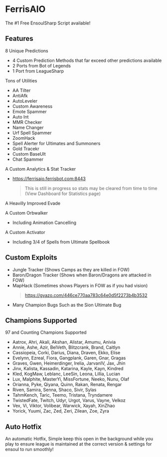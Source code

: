 
# FerrisAIO

The #1 Free EnsoulSharp Script available!


## Features

8 Unique Predictions
- 4 Custom Prediction Methods that far exceed other predictions available
- 2 Ports from Bot of Legends
- 1 Port from LeagueSharp

Tons of Utilities
- AA Tilter
- AntiAfk
- AutoLeveler
- Custom Awareness
- Emote Spammer
- Auto Int
- MMR Checker
- Name Changer
- Urf Spell Spammer
- ZoomHack
- Spell Alerter for Ultimates and Summoners
- Gold Tracekr
- Custom BaseUlt
- Chat Spammer

A Custom Analytics & Stat Tracker
- https://ferrisaio.ferrisbot.com:8443
    > This is still in progress so stats may be cleared from time to time
    > (View Dashboard for Statistics page)

A Heavilly Improved Evade

A Custom Orbwalker
- Including Animation Cancelling

A Custom Activator
- Including 3/4 of Spells from Ultimate Spellbook

## Custom Exploits
- Jungle Tracker (Shows Camps as they are killed in FOW)
- Baron/Dragon Tracker (Shows when Baron/Dragons are attacked in FOW)
- MapHack (Sometimes shows Players in FOW as if you had vision)
    > https://gyazo.com/446ce770aa783c64e0d5f2273b4b3532
- Many Champion Bugs Such as the Sion Ultimate Bug






## Champions Supported

97 and Counting Champions Supported
* Aatrox, Ahri, Akali, Akshan, Alistar, Amumu, Anivia
* Annie, Ashe, Azir, BelVeth, Blitzcrank, Brand, Caitlyn
* Cassiopeia, Corki, Darius, Diana, Draven, Ekko, Elise
* Evelynn, Ezreal, Fiora, Gangplank, Garen, Gnar, Gragas
* Graves, Gwen, Heimerdinger, Irelia, JarvanIV, Jax, Jhin
* Jinx, Kalista, Kassadin, Katarina, Kayle, Kayn, Kindred
* Kled, KogMaw, Leblanc, LeeSin, Leona, Lillia, Lucian
* Lux, Malphite, MasterYi, MissFortune, Neeko, Nunu, Olaf
* Orianna, Pyke, Qiyana, Quinn, Rakan, Renata, Rengar
* Riven, Samira, Senna, Shaco, Sivir, Sylas
* TahmKench, Taric, Teemo, Tristana, Tryndamere
* TwistedFate, Twitch, Udyr, Urgot, Varus, Vayne, Velkoz
* Vex, Vi, Viktor, Volibear, Warwick, Xayah, XinZhao
* Yorick, Yuumi, Zac, Zed, Zeri, Zilean, Zoe, Zyra
## Auto Hotfix

An automatic Hotfix, Simple keep this open in the background while you play to ensure league is maintained at the correct version & settings for ensoul to run smoothly!